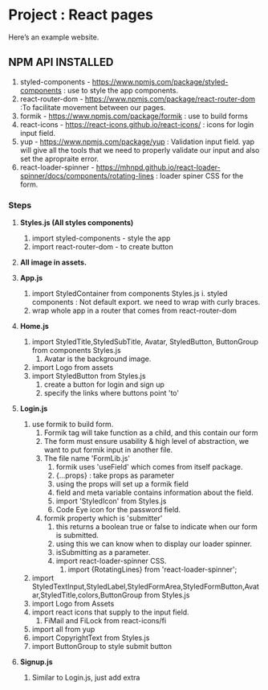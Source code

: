 # Project : React pages

Here’s an example website.

## NPM API INSTALLED

1. styled-components - <https://www.npmjs.com/package/styled-components> : use to style the app components.
2. react-router-dom - <https://www.npmjs.com/package/react-router-dom> :To facilitate movement between our pages.
3. formik - <https://www.npmjs.com/package/formik> : use to build forms
4. react-icons - <https://react-icons.github.io/react-icons/> : icons for login input field.
5. yup - <https://www.npmjs.com/package/yup> : Validation input field. yap will give all the tools that we need to properly validate our input and also set the apropraite error.
6. react-loader-spinner - <https://mhnpd.github.io/react-loader-spinner/docs/components/rotating-lines> : loader spiner CSS for the form.

### Steps

1. __Styles.js (All styles components)__
   1. import styled-components - style the app
   2. import react-router-dom - to create button

2. __All image in assets.__
3. __App.js__
    1. import StyledContainer from components Styles.js
        i. styled components : Not default export. we need to wrap with curly braces.
    2. wrap whole app in a router that comes from react-router-dom
4. __Home.js__
    1. import StyledTitle,StyledSubTitle, Avatar, StyledButton, ButtonGroup from components Styles.js
        1. Avatar is the background image.
    2. import Logo from assets
    3. import StyledButton from Styles.js
        1. create a button for login and sign up
        2. specify the links where buttons point 'to'
5. __Login.js__
    1. use formik to build form.
        1. Formik tag will take function as a child, and this contain our form
        2. The form must ensure usability & high level of abstraction, we want to put formik input in another file.
        3. The file name 'FormLib.js'
            1. formik uses 'useField' which comes from itself package.
            2. {...props} : take props as parameter
            3. using the props will set up a formik field
            4. field and meta variable contains information about the field.
            5. import 'StyledIcon' from Styles.js
            6. Code Eye icon for the password field.
        4. formik property which is 'submitter'
            1. this returns a boolean true or false to indicate when our form is submitted.
            2. using this we can know when to display our loader spinner.
            3. isSubmitting as a parameter.
            4. import react-loader-spinner CSS.
                1. import {RotatingLines} from 'react-loader-spinner';
    2. import StyledTextInput,StyledLabel,StyledFormArea,StyledFormButton,Avatar,StyledTitle,colors,ButtonGroup from Styles.js
    3. import Logo from Assets
    4. import react icons that supply to the input field.
        1. FiMail and FiLock from react-icons/fi
    5. import all from yup
    6. import CopyrightText from Styles.js
    7. import ButtonGroup to style submit button
6. __Signup.js__
    1. Similar to Login.js, just add extra
